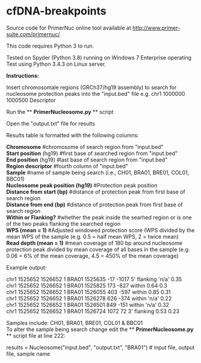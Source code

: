 # cfDNA-breakpoints

Source code for PrimerNuc online tool available at http://www.primer-suite.com/primernuc/

This code requires Python 3 to run.

Tested on Spyder (Python 3.8) running on Windows 7 Enterprise operating
Test using Python 3.4.3 on Linux server.

**Instructions:**

Insert chromosomale regions (GRCh37/hg19 assembly) to search for nucleosome protection peaks into the "input.bed" file 
e.g. chr1	1000000	1000500	Descriptor

Run the ** **PrimerNucleosome.py** ** script

Open the "output.txt" file for results


Results table is formatted with the following columns:

**Chromosome** #chromosome of search region from "input.bed"                                                                        
**Start position** (hg19) #first base of searched region from "input.bed"                                                               
**End position** (hg19) #last base of search region from "input.bed"                                                                     
**Region descriptor** #fourth column of "input.bed"                                                                                     
**Sample** #name of sample being search (i.e., CH01, BRA01, BRE01, COL01, BBC01)                                                         
**Nucleosome peak position (hg19)** #Protection peak position                                                                           
**Distance from start (bp)** #distance of protection peak from first base of search region                                               
**Distance from end (bp)** #distance of protection peak from first base of search region                                                 
**Within or Flanking?** #whether the peak inside the searhed region or is one of the two peaks flanking the searched region             
**WPS (mean = 1)** #Adjusted windowed protection score (WPS divided by the mean WPS of the sample (e.g. 0.5 = half mean WPS, 2 = twice mean)                                                                                                                                  
**Read depth (mean = 1)** #mean coverage of 180 bp around nucleosome protection peak divided by mean coverage of all bases in the sample (e.g. 0.06 = 6% of the mean coverage, 4.5 = 450% of the mean coverage)    


Example output:

chr1	1525652	1526652	1	BRA01	1525635	-17	-1017	5' flanking	'n/a'	0.35                                                                  
chr1	1525652	1526652	1	BRA01	1525825	173	-827	within	0.64	0.3                                                                       
chr1	1525652	1526652	1	BRA01	1526055	403	-597	within	0.85	0.31                                                                      
chr1	1525652	1526652	1	BRA01	1526278	626	-374	within	'n/a'	0.22                                                                      
chr1	1525652	1526652	1	BRA01	1526501	849	-151	within	'n/a'	0.32                                                                      
chr1	1525652	1526652	1	BRA01	1526724	1072	72	3' flanking	0.53	0.23                                                                  


Samples include: CH01, BRA01, BRE01, COL01 & BBC01                                                                                  
To alter the sample being search change edit the ** **PrimerNucleosome.py** ** script file at line 222:

results = Nucleosome("input.bed", "output.txt", "BRA01") # input file, output file, sample name



